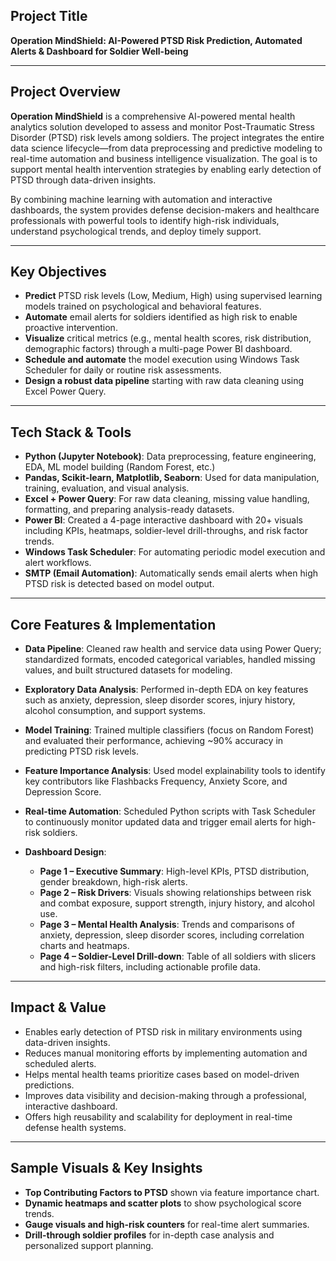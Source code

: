 
## **Project Title**

**Operation MindShield: AI-Powered PTSD Risk Prediction, Automated Alerts & Dashboard for Soldier Well-being**

---

## **Project Overview**

**Operation MindShield** is a comprehensive AI-powered mental health analytics solution developed to assess and monitor Post-Traumatic Stress Disorder (PTSD) risk levels among soldiers. The project integrates the entire data science lifecycle—from data preprocessing and predictive modeling to real-time automation and business intelligence visualization. The goal is to support mental health intervention strategies by enabling early detection of PTSD through data-driven insights.

By combining machine learning with automation and interactive dashboards, the system provides defense decision-makers and healthcare professionals with powerful tools to identify high-risk individuals, understand psychological trends, and deploy timely support.

---

## **Key Objectives**

* **Predict** PTSD risk levels (Low, Medium, High) using supervised learning models trained on psychological and behavioral features.
* **Automate** email alerts for soldiers identified as high risk to enable proactive intervention.
* **Visualize** critical metrics (e.g., mental health scores, risk distribution, demographic factors) through a multi-page Power BI dashboard.
* **Schedule and automate** the model execution using Windows Task Scheduler for daily or routine risk assessments.
* **Design a robust data pipeline** starting with raw data cleaning using Excel Power Query.

---

## **Tech Stack & Tools**

* **Python (Jupyter Notebook)**: Data preprocessing, feature engineering, EDA, ML model building (Random Forest, etc.)
* **Pandas, Scikit-learn, Matplotlib, Seaborn**: Used for data manipulation, training, evaluation, and visual analysis.
* **Excel + Power Query**: For raw data cleaning, missing value handling, formatting, and preparing analysis-ready datasets.
* **Power BI**: Created a 4-page interactive dashboard with 20+ visuals including KPIs, heatmaps, soldier-level drill-throughs, and risk factor trends.
* **Windows Task Scheduler**: For automating periodic model execution and alert workflows.
* **SMTP (Email Automation)**: Automatically sends email alerts when high PTSD risk is detected based on model output.

---

## **Core Features & Implementation**

* **Data Pipeline**: Cleaned raw health and service data using Power Query; standardized formats, encoded categorical variables, handled missing values, and built structured datasets for modeling.
* **Exploratory Data Analysis**: Performed in-depth EDA on key features such as anxiety, depression, sleep disorder scores, injury history, alcohol consumption, and support systems.
* **Model Training**: Trained multiple classifiers (focus on Random Forest) and evaluated their performance, achieving \~90% accuracy in predicting PTSD risk levels.
* **Feature Importance Analysis**: Used model explainability tools to identify key contributors like Flashbacks Frequency, Anxiety Score, and Depression Score.
* **Real-time Automation**: Scheduled Python scripts with Task Scheduler to continuously monitor updated data and trigger email alerts for high-risk soldiers.
* **Dashboard Design**:

  * **Page 1 – Executive Summary**: High-level KPIs, PTSD distribution, gender breakdown, high-risk alerts.
  * **Page 2 – Risk Drivers**: Visuals showing relationships between risk and combat exposure, support strength, injury history, and alcohol use.
  * **Page 3 – Mental Health Analysis**: Trends and comparisons of anxiety, depression, sleep disorder scores, including correlation charts and heatmaps.
  * **Page 4 – Soldier-Level Drill-down**: Table of all soldiers with slicers and high-risk filters, including actionable profile data.

---

## **Impact & Value**

* Enables early detection of PTSD risk in military environments using data-driven insights.
* Reduces manual monitoring efforts by implementing automation and scheduled alerts.
* Helps mental health teams prioritize cases based on model-driven predictions.
* Improves data visibility and decision-making through a professional, interactive dashboard.
* Offers high reusability and scalability for deployment in real-time defense health systems.

---

## **Sample Visuals & Key Insights**

* **Top Contributing Factors to PTSD** shown via feature importance chart.
* **Dynamic heatmaps and scatter plots** to show psychological score trends.
* **Gauge visuals and high-risk counters** for real-time alert summaries.
* **Drill-through soldier profiles** for in-depth case analysis and personalized support planning.


